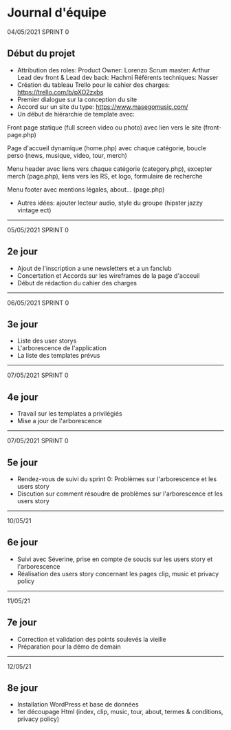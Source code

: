 # Journal d'équipe

04/05/2021 SPRINT 0

## Début du projet

- Attribution des roles:
Product Owner: Lorenzo
Scrum master: Arthur
Lead dev front & Lead dev back: Hachmi
Référents techniques: Nasser
- Création du tableau Trello pour le cahier des charges: <https://trello.com/b/pXO2zxbs>
- Premier dialogue sur la conception du site
- Accord sur un site du type: <https://www.masegomusic.com/>
- Un début de hiérarchie de template avec:

Front page statique (full screen video ou photo) avec lien vers le site (front-page.php)

Page d'accueil dynamique (home.php) avec chaque catégorie, boucle perso (news, musique, video, tour, merch)

Menu header avec liens vers chaque catégorie (category.php), excepter merch (page.php), liens vers les RS, et logo, formulaire de recherche

Menu footer avec mentions légales, about... (page.php)

- Autres idées: ajouter lecteur audio, style du groupe (hipster jazzy vintage ect)
  
___

05/05/2021 SPRINT 0

## 2e jour

- Ajout de l'inscription a une newsletters et a un fanclub
- Concertation et Accords sur les wireframes de la page d'acceuil
- Début de rédaction du cahier des charges
  
___

06/05/2021 SPRINT 0

## 3e jour

- Liste des user storys
- L'arborescence de l'application
- La liste des templates prévus

___

07/05/2021 SPRINT 0

## 4e jour

- Travail sur les templates a privilégiés
- Mise a jour de l'arborescence

___

07/05/2021 SPRINT 0

## 5e jour

- Rendez-vous de suivi du sprint 0:
Problèmes sur l'arborescence et les users story
- Discution sur comment résoudre de problèmes sur l'arborescence et les users story

___

10/05/21

## 6e jour

- Suivi avec Séverine, prise en compte de soucis sur les users story et l'arborescence
- Réalisation des users story concernant les pages clip, music et privacy policy

___

11/05/21

## 7e jour

- Correction et validation des points soulevés la vieille
- Préparation pour la démo de demain

___

12/05/21

## 8e jour

- Installation WordPress et base de données 
- 1er découpage Html (index, clip, music, tour, about, termes & conditions, privacy policy)
